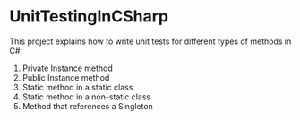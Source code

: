 # UnitTestingInCSharp

This project explains how to write unit tests for different types of methods in C#.

1. Private Instance method
2. Public Instance method
3. Static method in a static class
4. Static method in a non-static class
5. Method that references a Singleton 

